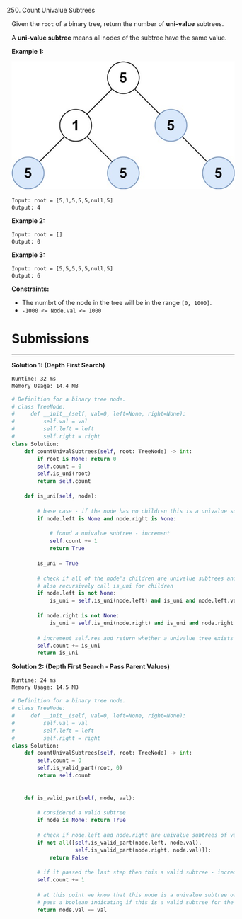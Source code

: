 250. Count Univalue Subtrees

Given the `root` of a binary tree, return the number of **uni-value** subtrees.

A **uni-value subtree** means all nodes of the subtree have the same value.

 

**Example 1:**

![250_unival_e1.jpg](img/250_unival_e1.jpg)
```
Input: root = [5,1,5,5,5,null,5]
Output: 4
```

**Example 2:**
```
Input: root = []
Output: 0
```

**Example 3:**
```
Input: root = [5,5,5,5,5,null,5]
Output: 6
```

**Constraints:**

* The numbrt of the node in the tree will be in the range `[0, 1000]`.
* `-1000 <= Node.val <= 1000`

# Submissions
---
**Solution 1: (Depth First Search)**
```
Runtime: 32 ms
Memory Usage: 14.4 MB
```
```python
# Definition for a binary tree node.
# class TreeNode:
#     def __init__(self, val=0, left=None, right=None):
#         self.val = val
#         self.left = left
#         self.right = right
class Solution:
    def countUnivalSubtrees(self, root: TreeNode) -> int:
        if root is None: return 0
        self.count = 0
        self.is_uni(root)
        return self.count

    def is_uni(self, node):

        # base case - if the node has no children this is a univalue subtree
        if node.left is None and node.right is None:

            # found a univalue subtree - increment
            self.count += 1
            return True

        is_uni = True

        # check if all of the node's children are univalue subtrees and if they have the same value
        # also recursively call is_uni for children
        if node.left is not None:
            is_uni = self.is_uni(node.left) and is_uni and node.left.val == node.val

        if node.right is not None:
            is_uni = self.is_uni(node.right) and is_uni and node.right.val == node.val

        # increment self.res and return whether a univalue tree exists here
        self.count += is_uni
        return is_uni
```

**Solution 2: (Depth First Search - Pass Parent Values)**
```
Runtime: 24 ms
Memory Usage: 14.5 MB
```
```python
# Definition for a binary tree node.
# class TreeNode:
#     def __init__(self, val=0, left=None, right=None):
#         self.val = val
#         self.left = left
#         self.right = right
class Solution:
    def countUnivalSubtrees(self, root: TreeNode) -> int:
        self.count = 0
        self.is_valid_part(root, 0)
        return self.count


    def is_valid_part(self, node, val):

        # considered a valid subtree
        if node is None: return True

        # check if node.left and node.right are univalue subtrees of value node.val
        if not all([self.is_valid_part(node.left, node.val),
                    self.is_valid_part(node.right, node.val)]):
            return False

        # if it passed the last step then this a valid subtree - increment
        self.count += 1

        # at this point we know that this node is a univalue subtree of value node.val
        # pass a boolean indicating if this is a valid subtree for the parent node
        return node.val == val
```